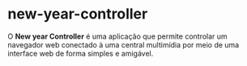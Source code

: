 # new-year-controller
O **New year Controller** é uma aplicação que permite controlar um navegador web conectado à uma central multimídia por meio de uma interface web de forma simples e amigável.

